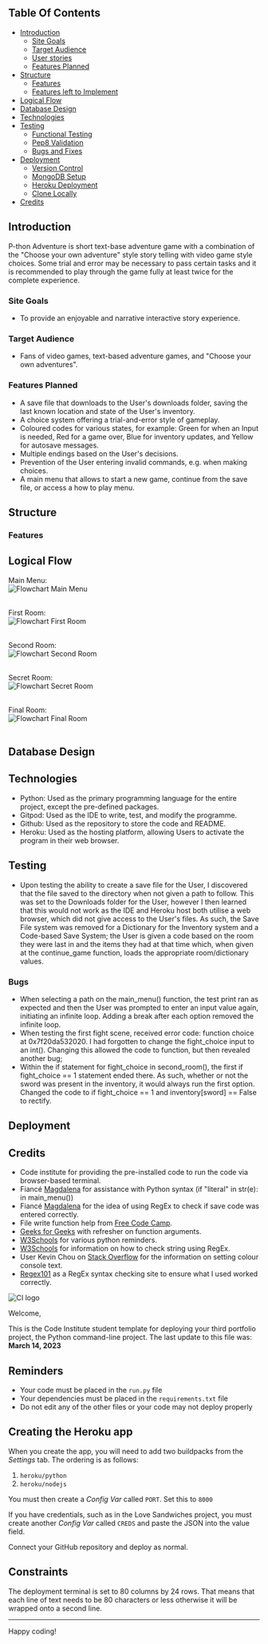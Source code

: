 ## Table Of Contents

* [Introduction](#Introduction)
    * [Site Goals](#Site-Goals)
    * [Target Audience](#Target-Audience)
    * [User stories](#User-Stories)
    * [Features Planned](#Features-Planned)
* [Structure](#Structure)
    * [Features](#Features)
    * [Features left to Implement](#Features-Left-to-Implement)
* [Logical Flow](#Logical-Flow)
* [Database Design](#Database-Design)
* [Technologies](#Technologies)
* [Testing](#Testing)
    * [Functional Testing](#Functional-Testing)
    * [Pep8 Validation](#Pep8-Validation)
    * [Bugs and Fixes](#Bugs-and-Fixes)
* [Deployment](#Deployment)
    * [Version Control](#Version-Control)
    * [MongoDB Setup](#MongoDB-Setup)
    * [Heroku Deployment](#Heroku-Deployment)
    * [Clone Locally](Clone-Locally)
* [Credits](#Credits)



## Introduction
P-thon Adventure is short text-base adventure game with a combination of the "Choose your own adventure" style story telling with video game
style choices. Some trial and error may be necessary to pass certain tasks and it is recommended to play through the game fully at least twice
for the complete experience.

### Site Goals
- To provide an enjoyable and narrative interactive story experience.

### Target Audience
- Fans of video games, text-based adventure games, and "Choose your own adventures".

### Features Planned
- A save file that downloads to the User's downloads folder, saving the last known location and state of the User's inventory.
- A choice system offering a trial-and-error style of gameplay.
- Coloured codes for various states, for example: Green for when an Input is needed, Red for a game over, Blue for inventory updates, and Yellow for 
autosave messages.
- Multiple endings based on the User's decisions.
- Prevention of the User entering invalid commands, e.g. when making choices.
- A main menu that allows to start a new game, continue from the save file, or access a how to play menu.

## Structure
### Features


## Logical Flow
Main Menu:<br>
![Flowchart Main Menu](docs/readme_images/flow_main_menu.PNG)<br><br>

First Room:<br>
![Flowchart First Room](docs/readme_images/flow_first_room.PNG)<br><br>

Second Room:<br>
![Flowchart Second Room](docs/readme_images/flow_second_room.PNG)<br><br>

Secret Room:<br>
![Flowchart Secret Room](docs/readme_images/flow_secret_room.PNG)<br><br>

Final Room:<br>
![Flowchart Final Room](docs/readme_images/flow_final_room.PNG)<br><br>

## Database Design

## Technologies
- Python:
    Used as the primary programming language for the entire project, except the pre-defined packages.
- Gitpod:
    Used as the IDE to write, test, and modify the programme.
- Github:
    Used as the repository to store the code and README.
- Heroku:
    Used as the hosting platform, allowing Users to activate the program in their web browser.

## Testing

- Upon testing the ability to create a save file for the User, I discovered that the file saved to the directory when not given a path to follow. This was set to the Downloads folder
for the User, however I then learned that this would not work as the IDE and Heroku host both utilise a web browser, which did not give access to the User's files. As such, the
Save File system was removed for a Dictionary for the Inventory system and a Code-based Save System; the User is given a code based on the room they were last in and the items they had
at that time which, when given at the continue_game function, loads the appropriate room/dictionary values.

### Bugs

- When selecting a path on the main_menu() function, the test print ran as expected and then the User was prompted to enter an input value again, initiating an infinite loop.
Adding a break after each option removed the infinite loop.
- When testing the first fight scene, received error code: function choice at 0x7f20da532020. I had forgotten to change the fight_choice input to an int(). Changing this allowed the code to function, but then 
revealed another bug;
- Within the if statement for fight_choice in second_room(), the first if fight_choice == 1 statement ended there. As such, whether or not the sword was present in the inventory, it would always run the first option.
Changed the code to if fight_choice == 1 and inventory[sword] == False to rectify.

## Deployment

## Credits
- Code institute for providing the pre-installed code to run the code via browser-based terminal.
- Fiancé [Magdalena]() for assistance with Python syntax (if "literal" in str(e): in main_menu())
- Fiancé [Magdalena]() for the idea of using RegEx to check if save code was entered correctly.
- File write function help from [Free Code Camp](https://www.freecodecamp.org/news/with-open-in-python-with-statement-syntax-example/).
- [Geeks for Geeks](https://www.geeksforgeeks.org/passing-function-as-an-argument-in-python/) with refresher on function arguments.
- [W3Schools](https://www.w3schools.com/python/default.asp) for various python reminders.
- [W3Schools](https://www.w3schools.com/python/python_regex.asp) for information on how to check string using RegEx.
- User Kevin Chou on [Stack Overflow](https://stackoverflow.com/questions/37340049/how-do-i-print-colored-output-to-the-terminal-in-python) for the information on setting colour console text.
- [Regex101](https://regex101.com/) as a RegEx syntax checking site to ensure what I used worked correctly.


![CI logo](https://codeinstitute.s3.amazonaws.com/fullstack/ci_logo_small.png)

Welcome,

This is the Code Institute student template for deploying your third portfolio project, the Python command-line project. The last update to this file was: **March 14, 2023**

## Reminders

- Your code must be placed in the `run.py` file
- Your dependencies must be placed in the `requirements.txt` file
- Do not edit any of the other files or your code may not deploy properly

## Creating the Heroku app

When you create the app, you will need to add two buildpacks from the _Settings_ tab. The ordering is as follows:

1. `heroku/python`
2. `heroku/nodejs`

You must then create a _Config Var_ called `PORT`. Set this to `8000`

If you have credentials, such as in the Love Sandwiches project, you must create another _Config Var_ called `CREDS` and paste the JSON into the value field.

Connect your GitHub repository and deploy as normal.

## Constraints

The deployment terminal is set to 80 columns by 24 rows. That means that each line of text needs to be 80 characters or less otherwise it will be wrapped onto a second line.

---

Happy coding!
